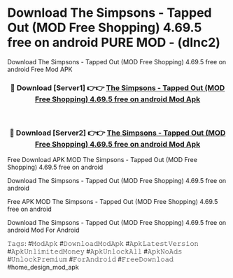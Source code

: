 # Download The Simpsons - Tapped Out (MOD Free Shopping) 4.69.5 free on android PURE MOD - (dlnc2)
Download The Simpsons - Tapped Out (MOD Free Shopping) 4.69.5 free on android Free Mod APK

<div align="center">
<h3>🔴 Download [Server1] 👉👉 <a href="https://apk-comot.site?title=The_Simpsons_-_Tapped_Out_(MOD_Free_Shopping)_4.69.5_free_on_android">The Simpsons - Tapped Out (MOD Free Shopping) 4.69.5 free on android Mod Apk</a></h3><br>

<h3>🔴 Download [Server2] 👉👉 <a href="https://apk-comot.site?title=The_Simpsons_-_Tapped_Out_(MOD_Free_Shopping)_4.69.5_free_on_android">The Simpsons - Tapped Out (MOD Free Shopping) 4.69.5 free on android Mod Apk</a></h3>
</div>


Free Download APK MOD The Simpsons - Tapped Out (MOD Free Shopping) 4.69.5 free on android

Download The Simpsons - Tapped Out (MOD Free Shopping) 4.69.5 free on android 

Free APK MOD The Simpsons - Tapped Out (MOD Free Shopping) 4.69.5 free on android 

Download The Simpsons - Tapped Out (MOD Free Shopping) 4.69.5 free on android Mod For Android

𝚃𝚊𝚐𝚜: #𝙼𝚘𝚍𝙰𝚙𝚔 #𝙳𝚘𝚠𝚗𝚕𝚘𝚊𝚍𝙼𝚘𝚍𝙰𝚙𝚔 #𝙰𝚙𝚔𝙻𝚊𝚝𝚎𝚜𝚝𝚅𝚎𝚛𝚜𝚒𝚘𝚗 #𝙰𝚙𝚔𝚄𝚗𝚕𝚒𝚖𝚒𝚝𝚎𝚍𝙼𝚘𝚗𝚎𝚢 #𝙰𝚙𝚔𝚄𝚗𝚕𝚘𝚌𝚔𝙰𝚕𝚕 #𝙰𝚙𝚔𝙽𝚘𝙰𝚍𝚜 #𝚄𝚗𝚕𝚘𝚌𝚔𝙿𝚛𝚎𝚖𝚒𝚞𝚖 #𝙵𝚘𝚛𝙰𝚗𝚍𝚛𝚘𝚒𝚍 #𝙵𝚛𝚎𝚎𝙳𝚘𝚠𝚗𝚕𝚘𝚊𝚍 #home_design_mod_apk